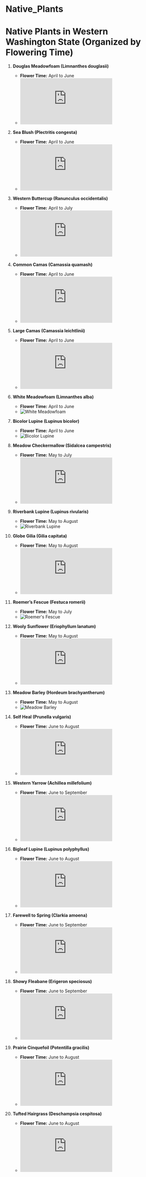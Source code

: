 # Native_Plants
# Native Plants in Western Washington State (Organized by Flowering Time)

1. **Douglas Meadowfoam (Limnanthes douglasii)**
   - **Flower Time:** April to June
   - ![Douglas Meadowfoam](https://www.wildflower.org/gallery/result.php?id_image=32772)

2. **Sea Blush (Plectritis congesta)**
   - **Flower Time:** April to June
   - ![Sea Blush](https://www.wildflower.org/gallery/result.php?id_image=38593)

3. **Western Buttercup (Ranunculus occidentalis)**
   - **Flower Time:** April to July
   - ![Western Buttercup](https://www.wildflower.org/gallery/result.php?id_image=43547)

4. **Common Camas (Camassia quamash)**
   - **Flower Time:** April to June
   - ![Common Camas](https://www.wildflower.org/gallery/result.php?id_image=48076)

5. **Large Camas (Camassia leichtlinii)**
   - **Flower Time:** April to June
   - ![Large Camas](https://www.wildflower.org/gallery/result.php?id_image=48997)

6. **White Meadowfoam (Limnanthes alba)**
   - **Flower Time:** April to June
   - ![White Meadowfoam](https://calscape.org/Limnanthes-alba-())

7. **Bicolor Lupine (Lupinus bicolor)**
   - **Flower Time:** April to June
   - ![Bicolor Lupine](https://www.calflora.org/cgi-bin/species_query.cgi?where-calrecnum=5105)

8. **Meadow Checkermallow (Sidalcea campestris)**
   - **Flower Time:** May to July
   - ![Meadow Checkermallow](https://www.wildflower.org/gallery/result.php?id_image=43127)

9. **Riverbank Lupine (Lupinus rivularis)**
    - **Flower Time:** May to August
    - ![Riverbank Lupine](https://www.calflora.org/cgi-bin/species_query.cgi?where-calrecnum=5107)

10. **Globe Gilia (Gilia capitata)**
    - **Flower Time:** May to August
    - ![Globe Gilia](https://www.wildflower.org/gallery/result.php?id_image=45923)

11. **Roemer’s Fescue (Festuca romerii)**
    - **Flower Time:** May to July
    - ![Roemer's Fescue](https://www.pnwflowers.com/flower/festuca-roemeri)

12. **Wooly Sunflower (Eriophyllum lanatum)**
    - **Flower Time:** May to August
    - ![Wooly Sunflower](https://www.wildflower.org/gallery/result.php?id_image=31133)

13. **Meadow Barley (Hordeum brachyantherum)**
    - **Flower Time:** May to August
    - ![Meadow Barley](https://www.pnwflowers.com/flower/hordeum-brachyantherum)

14. **Self Heal (Prunella vulgaris)**
    - **Flower Time:** June to August
    - ![Self Heal](https://www.wildflower.org/gallery/result.php?id_image=35795)

15. **Western Yarrow (Achillea millefolium)**
    - **Flower Time:** June to September
    - ![Western Yarrow](https://www.wildflower.org/gallery/result.php?id_image=37686)

16. **Bigleaf Lupine (Lupinus polyphyllus)**
    - **Flower Time:** June to August
    - ![Bigleaf Lupine](https://www.wildflower.org/gallery/result.php?id_image=48851)

17. **Farewell to Spring (Clarkia amoena)**
    - **Flower Time:** June to September
    - ![Farewell to Spring](https://www.wildflower.org/gallery/result.php?id_image=43471)

18. **Showy Fleabane (Erigeron speciosus)**
    - **Flower Time:** June to September
    - ![Showy Fleabane](https://www.wildflower.org/gallery/result.php?id_image=31735)

19. **Prairie Cinquefoil (Potentilla gracilis)**
    - **Flower Time:** June to August
    - ![Prairie Cinquefoil](https://www.wildflower.org/gallery/result.php?id_image=34894)

20. **Tufted Hairgrass (Deschampsia cespitosa)**
    - **Flower Time:** June to August
    - ![Tufted Hairgrass](https://www.wildflower.org/gallery/result.php?id_image=37998)
